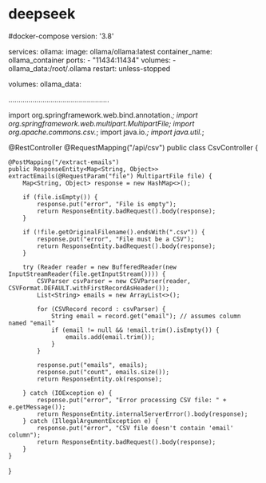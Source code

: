 # deepseek
#docker-compose
version: '3.8'

services:
  ollama:
    image: ollama/ollama:latest
    container_name: ollama_container
    ports:
      - "11434:11434"
    volumes:
      - ollama_data:/root/.ollama
    restart: unless-stopped

volumes:
  ollama_data:




  ..................................................



  import org.springframework.web.bind.annotation.*;
import org.springframework.web.multipart.MultipartFile;
import org.apache.commons.csv.*;
import java.io.*;
import java.util.*;

@RestController
@RequestMapping("/api/csv")
public class CsvController {

    @PostMapping("/extract-emails")
    public ResponseEntity<Map<String, Object>> extractEmails(@RequestParam("file") MultipartFile file) {
        Map<String, Object> response = new HashMap<>();
        
        if (file.isEmpty()) {
            response.put("error", "File is empty");
            return ResponseEntity.badRequest().body(response);
        }
        
        if (!file.getOriginalFilename().endsWith(".csv")) {
            response.put("error", "File must be a CSV");
            return ResponseEntity.badRequest().body(response);
        }
        
        try (Reader reader = new BufferedReader(new InputStreamReader(file.getInputStream()))) {
            CSVParser csvParser = new CSVParser(reader, CSVFormat.DEFAULT.withFirstRecordAsHeader());
            List<String> emails = new ArrayList<>();
            
            for (CSVRecord record : csvParser) {
                String email = record.get("email"); // assumes column named "email"
                if (email != null && !email.trim().isEmpty()) {
                    emails.add(email.trim());
                }
            }
            
            response.put("emails", emails);
            response.put("count", emails.size());
            return ResponseEntity.ok(response);
            
        } catch (IOException e) {
            response.put("error", "Error processing CSV file: " + e.getMessage());
            return ResponseEntity.internalServerError().body(response);
        } catch (IllegalArgumentException e) {
            response.put("error", "CSV file doesn't contain 'email' column");
            return ResponseEntity.badRequest().body(response);
        }
    }
}
